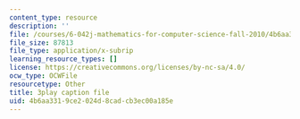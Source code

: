 ```yaml
---
content_type: resource
description: ''
file: /courses/6-042j-mathematics-for-computer-science-fall-2010/4b6aa3319ce2024d8cadcb3ec00a185e_DOIp5D7VMS4.srt
file_size: 87813
file_type: application/x-subrip
learning_resource_types: []
license: https://creativecommons.org/licenses/by-nc-sa/4.0/
ocw_type: OCWFile
resourcetype: Other
title: 3play caption file
uid: 4b6aa331-9ce2-024d-8cad-cb3ec00a185e
---
```


